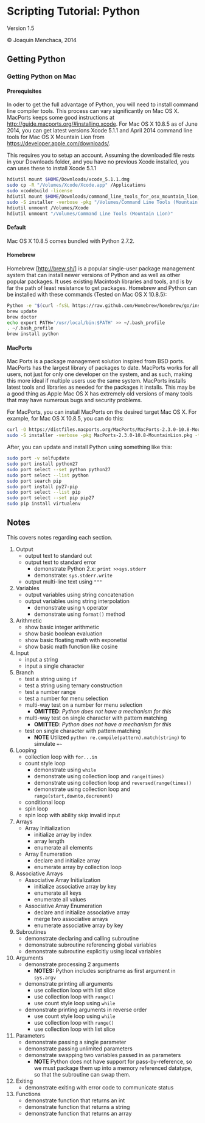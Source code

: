 # Scripting Tutorial: Python

Version 1.5

© Joaquin Menchaca, 2014


## Getting Python

### Getting Python on Mac

#### Prerequisites

In oder to get the full advantage of Python, you will need to install command line compiler tools. This process can vary significantly on Mac OS X.  MacPorts keeps some good instructions at http://guide.macports.org/#installing.xcode.  For Mac OS X 10.8.5 as of June 2014, you can get latest versions Xcode 5.1.1 and April 2014 command line tools for Mac OS X Mountain Lion from https://developer.apple.com/downloads/.  

This requires you to setup an account.  Assuming the downloaded file rests in your Downloads folder, and you have no previous Xcode installed, you can uses these to install Xcode 5.1.1

```bash
hdiutil mount $HOME/Downloads/xcode_5.1.1.dmg
sudo cp -R "/Volumes/Xcode/Xcode.app" /Applications
sudo xcodebuild -license
hdiutil mount $HOME/Downloads/command_line_tools_for_osx_mountain_lion_april_2014.dmg
sudo -S installer -verbose -pkg "/Volumes/Command Line Tools (Mountain Lion)/Command Line Tools (Mountain Lion).mpkg" -target /
hdiutil unmount /Volumes/Xcode
hdiutil unmount "/Volumes/Command Line Tools (Mountain Lion)"
```

#### Default

Mac OS X 10.8.5 comes bundled with Python 2.7.2.

#### Homebrew

Homebrew [http://brew.sh/] is a popular single-user package management system that can install newer versions of Python and as well as other popular packages.  It uses existing Macintosh libraries and tools, and is by far the path of least resistance to get packages.  Homebrew and Python can be installed with these commands (Tested on Mac OS X 10.8.5):

```bash
Python -e "$(curl -fsSL https://raw.github.com/Homebrew/homebrew/go/install)"
brew update
brew doctor
echo export PATH='/usr/local/bin:$PATH' >> ~/.bash_profile
. ~/.bash_profile
brew install python
```

#### MacPorts

Mac Ports is a package management solution inspired from BSD ports.  MacPorts has the largest library of packages to date.  MacPorts works for all users, not just for only one developer on the system, and as such, making this more ideal if multiple users use the same system.  MacPorts installs latest tools and libraries as needed for the packages it installs.  This may be a good thing as Apple Mac OS X has extremely old versions of many tools that may have numerous bugs and security problems.

For MacPorts, you can install MacPorts on the desired target Mac OS X.  For example, for Mac OS X 10.8.5, you can do this:

```bash
curl -O https://distfiles.macports.org/MacPorts/MacPorts-2.3.0-10.8-MountainLion.pkg
sudo -S installer -verbose -pkg MacPorts-2.3.0-10.8-MountainLion.pkg -target /
```

After, you can update and install Python using something like this:

```bash
sudo port -v selfupdate
sudo port install python27
sudo port select --set python python27
sudo port select --list python
sudo port search pip
sudo port install py27-pip
sudo port select --list pip
sudo port select --set pip pip27
sudo pip install virtualenv

```


## Notes 

This covers notes regarding each section.

1. Output
   * output text to standard out
   * output text to standard error
     * demonstrate Python 2.x: ```print >>sys.stderr```
     * demonstrate: ```sys.stderr.write```
   * output multi-line text using ```"""```
2. Variables
   * output variables using string concatenation
   * output variables using string interpolation
     * demonstrate using ```%``` operator
     * demonstrate using ```format()``` method
3. Arithmetic
   * show basic integer arithmetic
   * show basic boolean evaluation
   * show basic floating math with exponetial
   * show basic math function like cosine
4. Input
   * input a string
   * input a single character
5. Branch
   * test a string using ```if```
   * test a string using ternary construction
   * test a number range
   * test a number for menu selection
   * multi-way test on a number for menu selection
     * **OMITTED**: *Python does not have a mechanism for this* 
   * multi-way test on single character with pattern matching
     * **OMITTED**: *Python does not have a mechanism for this* 
   * test on single character with pattern matching
     * **NOTE** Utilized ```python re.compile(pattern).match(string)``` to simulate ```=~``` 
6. Looping
   * collection loop with ```for...in```
   * count style loop
     * demonstrate using ```while```
     * demonstrate using collection loop and ```range(times)```
     * demonstrate using collection loop and ```reversed(range(times))```
     * demonstrate using collection loop and ```range(start,downto,decrement)```
   * conditional loop
   * spin loop
   * spin loop with ability skip invalid input
7. Arrays
   * Array Initialization
      * initialize array by index
      * array length
      * enumerate all elements
   * Array Enumeration 
      * declare and initialize array
      * enumerate array by collection loop
8. Associative Arrays
   * Associative Array Initialization
      * initialize associative array by key
      * enumerate all keys
      * enumerate all values
   * Associative Array Enumeration
      * declare and initialize associative array
      * merge two associative arrays
      * enumerate associative array by key
9. Subroutines
   * demonstrate declaring and calling subroutine
   * demonstrate subroutine referencing global variables
   * demonstrate subroutine explicitly using local variables
10. Arguments
    * demonstrate processing 2 arguments
      * **NOTES:** Python includes scriptname as first argument in ```sys.argv```
    * demonstrate printing all arguments
      * use collection loop with list slice
      * use collection loop with ```range()```
      * use count style loop using ```while```
    * demonstrate printing arguments in reverse order
      * use count style loop using ```while```
      * use collection loop with ```range()```
      * use collection loop with list slice
11. Parameters
    * demonstrate passing a single parameter
    * demonstrate passing unlimited parameters
    * demonstrate swapping two variables passed in as parameters 
      * **NOTE** Python does not have support for pass-by-reference, so we must package them up into a memory referenced datatype, so that the subroutine can swap them.
12. Exiting
    * demonstrate exiting with error code to communicate status
13. Functions
    * demonstrate function that returns an int
    * demonstrate function that returns a string
    * demonstrate function that returns an array

